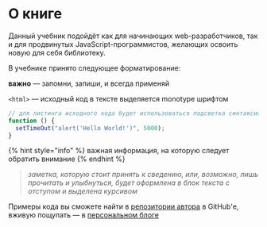 # О книге

Данный учебник подойдёт как для начинающих web-разработчиков, так и для продвинутых JavaScript-программистов, желающих освоить новую для себя библиотеку.

В учебнике принято следующее форматирование:

**важно** — запомни, запиши, и всегда применяй

`<html>` — исходный код в тексте выделяется monotype шрифтом

```javascript
// для листинга исходного кода будет использоваться подсветка синтаксиса
function () {
  setTimeOut("alert('Hello World!')", 5000);
}
```

{% hint style="info" %}
важная информация, на которую следует обратить внимание
{% endhint %}

> _заметка, которую стоит принять к сведению, или, возможно, лишь прочитать и улыбнуться, будет оформлена в блок текста с отступом и выделена курсивом_

Примеры кода вы сможете найти в [репозитории автора](https://github.com/AntonShevchuk/jquery-for-beginners) в GitHub'е, вживую пощупать — в [персональном блоге](https://anton.shevchuk.name/book/code/)
